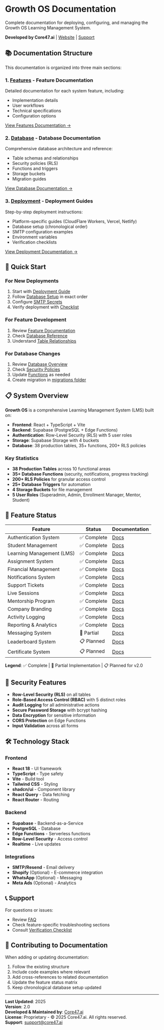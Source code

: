 # Growth OS Documentation

Complete documentation for deploying, configuring, and managing the Growth OS Learning Management System.

**Developed by Core47.ai** | [Website](https://core47.ai) | [Support](mailto:support@core47.ai)

## 📚 Documentation Structure

This documentation is organized into three main sections:

### 1. [Features](./features/) - Feature Documentation
Detailed documentation for each system feature, including:
- Implementation details
- User workflows
- Technical specifications
- Configuration options

[View Features Documentation →](./features/README.md)

### 2. [Database](./database/) - Database Documentation
Comprehensive database architecture and reference:
- Table schemas and relationships
- Security policies (RLS)
- Functions and triggers
- Storage buckets
- Migration guides

[View Database Documentation →](./database/README.md)

### 3. [Deployment](./deployment/) - Deployment Guides
Step-by-step deployment instructions:
- Platform-specific guides (CloudFlare Workers, Vercel, Netlify)
- Database setup (chronological order)
- SMTP configuration examples
- Environment variables
- Verification checklists

[View Deployment Documentation →](./deployment/README.md)

## 🚀 Quick Start

### For New Deployments
1. Start with [Deployment Guide](./deployment/README.md)
2. Follow [Database Setup](./deployment/database-setup.md) in exact order
3. Configure [SMTP Secrets](./deployment/smtp-secrets/README.md)
4. Verify deployment with [Checklist](./deployment/verification-checklist.md)

### For Feature Development
1. Review [Feature Documentation](./features/README.md)
2. Check [Database Reference](./database/tables-reference.md)
3. Understand [Table Relationships](./database/table-relationships.md)

### For Database Changes
1. Review [Database Overview](./database/overview.md)
2. Check [Security Policies](./database/security.md)
3. Update [Functions](./database/functions.md) as needed
4. Create migration in [migrations folder](./database/migrations/)

## 📋 System Overview

**Growth OS** is a comprehensive Learning Management System (LMS) built on:
- **Frontend**: React + TypeScript + Vite
- **Backend**: Supabase (PostgreSQL + Edge Functions)
- **Authentication**: Row-Level Security (RLS) with 5 user roles
- **Storage**: Supabase Storage with 4 buckets
- **Database**: 38 production tables, 35+ functions, 200+ RLS policies

### Key Statistics
- **38 Production Tables** across 10 functional areas
- **35+ Database Functions** (security, notifications, progress tracking)
- **200+ RLS Policies** for granular access control
- **25+ Database Triggers** for automation
- **4 Storage Buckets** for file management
- **5 User Roles** (Superadmin, Admin, Enrollment Manager, Mentor, Student)

## 🎯 Feature Status

| Feature | Status | Documentation |
|---------|--------|---------------|
| Authentication System | ✅ Complete | [Docs](./features/authentication-system.md) |
| Student Management | ✅ Complete | [Docs](./features/student-management.md) |
| Learning Management (LMS) | ✅ Complete | [Docs](./features/learning-management.md) |
| Assignment System | ✅ Complete | [Docs](./features/assignment-system.md) |
| Financial Management | ✅ Complete | [Docs](./features/financial-management.md) |
| Notifications System | ✅ Complete | [Docs](./features/notifications-system.md) |
| Support Tickets | ✅ Complete | [Docs](./features/support-tickets.md) |
| Live Sessions | ✅ Complete | [Docs](./features/live-sessions.md) |
| Mentorship Program | ✅ Complete | [Docs](./features/mentorship-program.md) |
| Company Branding | ✅ Complete | [Docs](./features/company-branding.md) |
| Activity Logging | ✅ Complete | [Docs](./features/user-activity-logging.md) |
| Reporting & Analytics | ✅ Complete | [Docs](./features/reporting-analytics.md) |
| Messaging System | 🚧 Partial | [Docs](./features/messaging-system.md) |
| Leaderboard System | 📋 Planned | [Docs](./features/leaderboard-system.md) |
| Certificate System | 📋 Planned | [Docs](./features/certificates-system.md) |

**Legend**: ✅ Complete | 🚧 Partial Implementation | 📋 Planned for v2.0

## 🔐 Security Features

- **Row-Level Security (RLS)** on all tables
- **Role-Based Access Control (RBAC)** with 5 distinct roles
- **Audit Logging** for all administrative actions
- **Secure Password Storage** with bcrypt hashing
- **Data Encryption** for sensitive information
- **CORS Protection** on Edge Functions
- **Input Validation** across all forms

## 🛠️ Technology Stack

### Frontend
- **React 18** - UI framework
- **TypeScript** - Type safety
- **Vite** - Build tool
- **Tailwind CSS** - Styling
- **shadcn/ui** - Component library
- **React Query** - Data fetching
- **React Router** - Routing

### Backend
- **Supabase** - Backend-as-a-Service
- **PostgreSQL** - Database
- **Edge Functions** - Serverless functions
- **Row-Level Security** - Access control
- **Realtime** - Live updates

### Integrations
- **SMTP/Resend** - Email delivery
- **Shopify** (Optional) - E-commerce integration
- **WhatsApp** (Optional) - Messaging
- **Meta Ads** (Optional) - Analytics

## 📞 Support

For questions or issues:
- Review [FAQ](../docs/faq.md)
- Check feature-specific troubleshooting sections
- Consult [Verification Checklist](./deployment/verification-checklist.md)

## 📝 Contributing to Documentation

When adding or updating documentation:
1. Follow the existing structure
2. Include code examples where relevant
3. Add cross-references to related documentation
4. Update the feature status matrix
5. Keep chronological database setup updated

---

**Last Updated**: 2025  
**Version**: 2.0  
**Developed & Maintained by**: [Core47.ai](https://core47.ai)  
**License**: Proprietary - © 2025 Core47.ai. All rights reserved.  
**Support**: support@core47.ai
